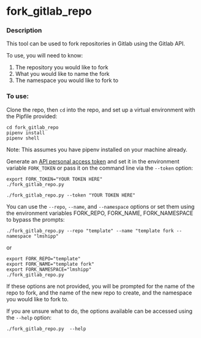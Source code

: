 # fork_gitlab_repo

### Description
This tool can be used to fork repositories in Gitlab using the Gitlab API. 

To use, you will need to know:
1. The repository you would like to fork
2. What you would like to name the fork
3. The namespace you would like to fork to

### To use:

Clone the repo, then `cd` into the repo, and set up a virtual environment with the Pipfile provided:
```
cd fork_gitlab_repo
pipenv install
pipenv shell
```

Note: This assumes you have pipenv installed on your machine already. 

Generate an [API personal access token](https://docs.gitlab.com/ee/user/profile/personal_access_tokens.html) and set it in the environment variable `FORK_TOKEN` or pass it on the command line via the `--token` option: 

```
export FORK_TOKEN="YOUR TOKEN HERE"
./fork_gitlab_repo.py
```

```
./fork_gitlab_repo.py --token "YOUR TOKEN HERE"
```


You can use the `--repo`, `--name`, and `--namespace` options or set them using the environment variables FORK_REPO, FORK_NAME, FORK_NAMESPACE to bypass the prompts:

```
./fork_gitlab_repo.py --repo "template" --name "template fork --namespace "lmshipp" 
```
or

```
export FORK_REPO="template"
export FORK_NAME="template fork"
export FORK_NAMESPACE="lmshipp"
./fork_gitlab_repo.py
```

If these options are not provided, you will be prompted for the name of the repo to fork, and the name of the new repo to create, and the namespace you would like to fork to.

If you are unsure what to do, the options available can be accessed using the `--help` option:

```
./fork_gitlab_repo.py  --help
```

